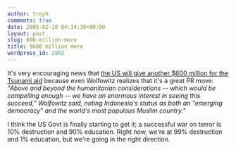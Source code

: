 ```yaml
---
author: troyh
comments: true
date: 2005-02-10 04:14:30+00:00
layout: post
slug: 600-million-more
title: $600 million more
wordpress_id: 2992
---
```


It's very encouraging news that [the US will give another $600 million for the Tsunami aid](http://www.cnn.com/2005/US/02/09/tsunami.aid/index.html) because even Wolfowitz realizes that it's a great PR move: _"Above and beyond the humanitarian considerations -- which would be compelling enough -- we have an enormous interest in seeing this succeed," Wolfowitz said, noting Indonesia's status as both an "emerging democracy" and the world's most populous Muslim country."_

I think the US Govt is finally starting to get it; a successful war on terror is 10% destruction and 90% education. Right now, we're at 99% destruction and 1% education, but we're going in the right direction.
